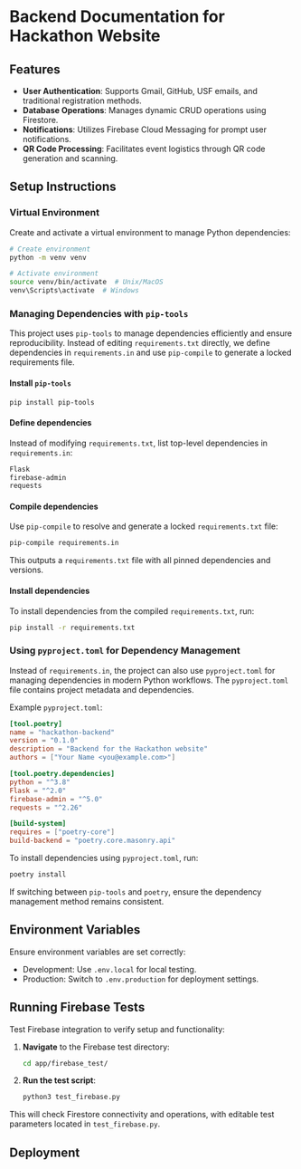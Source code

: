 # Backend Documentation for Hackathon Website

## Features
- **User Authentication**: Supports Gmail, GitHub, USF emails, and traditional registration methods.
- **Database Operations**: Manages dynamic CRUD operations using Firestore.
- **Notifications**: Utilizes Firebase Cloud Messaging for prompt user notifications.
- **QR Code Processing**: Facilitates event logistics through QR code generation and scanning.

## Setup Instructions

### Virtual Environment
Create and activate a virtual environment to manage Python dependencies:

```bash
# Create environment
python -m venv venv

# Activate environment
source venv/bin/activate  # Unix/MacOS
venv\Scripts\activate  # Windows
```

### Managing Dependencies with `pip-tools`
This project uses `pip-tools` to manage dependencies efficiently and ensure reproducibility. Instead of editing `requirements.txt` directly, we define dependencies in `requirements.in` and use `pip-compile` to generate a locked requirements file.

#### **Install `pip-tools`**
```bash
pip install pip-tools
```

#### **Define dependencies**
Instead of modifying `requirements.txt`, list top-level dependencies in `requirements.in`:
```txt
Flask
firebase-admin
requests
```

#### **Compile dependencies**
Use `pip-compile` to resolve and generate a locked `requirements.txt` file:
```bash
pip-compile requirements.in
```
This outputs a `requirements.txt` file with all pinned dependencies and versions.

#### **Install dependencies**
To install dependencies from the compiled `requirements.txt`, run:
```bash
pip install -r requirements.txt
```

### Using `pyproject.toml` for Dependency Management
Instead of `requirements.in`, the project can also use `pyproject.toml` for managing dependencies in modern Python workflows. The `pyproject.toml` file contains project metadata and dependencies.

Example `pyproject.toml`:
```toml
[tool.poetry]
name = "hackathon-backend"
version = "0.1.0"
description = "Backend for the Hackathon website"
authors = ["Your Name <you@example.com>"]

[tool.poetry.dependencies]
python = "^3.8"
Flask = "^2.0"
firebase-admin = "^5.0"
requests = "^2.26"

[build-system]
requires = ["poetry-core"]
build-backend = "poetry.core.masonry.api"
```

To install dependencies using `pyproject.toml`, run:
```bash
poetry install
```

If switching between `pip-tools` and `poetry`, ensure the dependency management method remains consistent.

## Environment Variables
Ensure environment variables are set correctly:
- Development: Use `.env.local` for local testing.
- Production: Switch to `.env.production` for deployment settings.

## Running Firebase Tests
Test Firebase integration to verify setup and functionality:

1. **Navigate** to the Firebase test directory:
   ```bash
   cd app/firebase_test/
   ```
2. **Run the test script**:
   ```bash
   python3 test_firebase.py
   ```

This will check Firestore connectivity and operations, with editable test parameters located in `test_firebase.py`.

## Deployment

